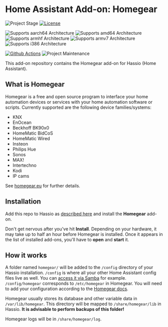 # Home Assistant Add-on: Homegear

![Project Stage][project-stage-shield]
[![License][license-shield]](LICENSE.md)

![Supports aarch64 Architecture][aarch64-shield]
![Supports amd64 Architecture][amd64-shield]
![Supports armhf Architecture][armhf-shield]
![Supports armv7 Architecture][armv7-shield]
![Supports i386 Architecture][i386-shield]

[![Github Actions][github-actions-shield]][github-actions]
![Project Maintenance][maintenance-shield]

This add-on repository contains the Homegear add-on for Hassio (Home Assistant).

## What is Homegear

Homegear is a free and open source program to interface your home automation devices or services with your home automation software or scripts. Currently supported are the following device families/systems:

* KNX
* EnOcean
* Beckhoff BK90x0
* HomeMatic BidCoS
* HomeMatic Wired
* Insteon
* Philips Hue
* Sonos
* MAX!
* Intertechno
* Kodi
* IP cams

See [homegear.eu](https://homegear.eu/) for further details.

## Installation

Add this repo to Hassio as [described here](https://home-assistant.io/hassio/installing_third_party_addons/) and install the **Homegear** add-on.

Don't get nervous after you've hit **Install**. Depending on your hardware, it may take up to half an hour before Homegear is installed. Once it appears in the list of installed add-ons, you'll have to **open** and **start** it.

## How it works

A folder named `homegear/` will be added to the `/config` directory of your Hassio installation. `/config` is where all your other Home Assistant config files live as well. You can [access it via Samba](https://home-assistant.io/addons/samba/) for example. `/config/homegear` corresponds to `/etc/homegear` in Homegear. You will need to add your configuration according to the [Homegear docs](https://doc.homegear.eu/data/homegear/configuration.html).

Homegear usually stores its database and other variable data in `/var/lib/homegear`. This directory will be mapped to `/share/homegear/lib` in Hassio. **It is advisable to perform backups of this folder!**

Homegear logs will be in `/share/homegear/log`.

[project-stage-shield]: https://img.shields.io/badge/project%20stage-stable-green.svg
[license-shield]: https://img.shields.io/github/license/devRoemer/hassio-homegear-generic.svg
[aarch64-shield]: https://img.shields.io/badge/aarch64-yes-green.svg
[amd64-shield]: https://img.shields.io/badge/amd64-yes-green.svg
[armhf-shield]: https://img.shields.io/badge/armhf-yes-green.svg
[armv7-shield]: https://img.shields.io/badge/armv7-yes-green.svg
[i386-shield]: https://img.shields.io/badge/i386-yes-green.svg
[github-actions]: https://github.com/devRoemer/hassio-homegear-generic/actions
[github-actions-shield]: https://github.com/devRoemer/hassio-homegear-generic/workflows/CI/badge.svg
[maintenance-shield]: https://img.shields.io/maintenance/yes/2021.svg
